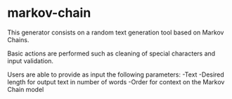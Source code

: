 # markov-chain

This generator consists on a random text generation tool based on Markov Chains.

Basic actions are performed such as cleaning of special characters and input validation.

Users are able to provide as input the following parameters:
-Text
-Desired length for output text in number of words
-Order for context on the Markov Chain model

